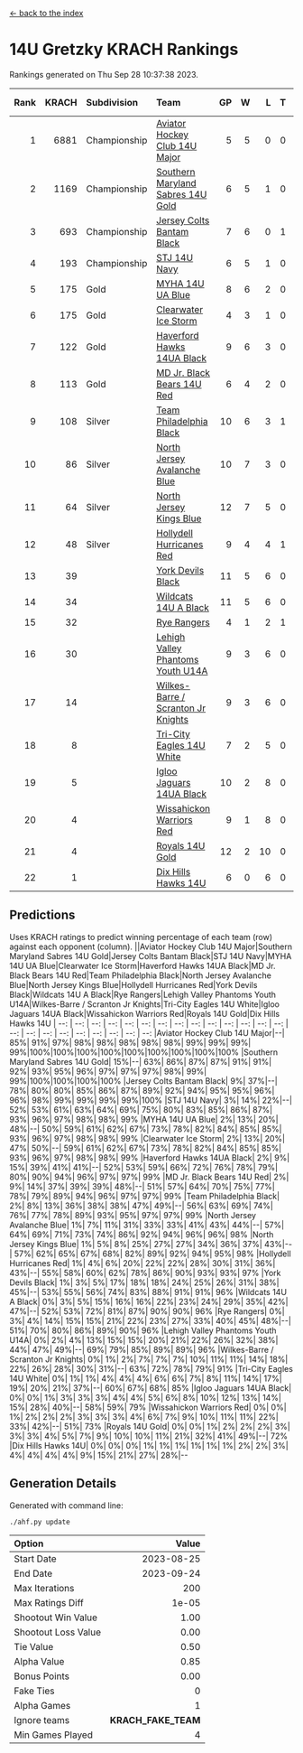 [<- back to the index](readme.md)
# 14U Gretzky KRACH Rankings
Rankings generated on Thu Sep 28 10:37:38 2023.

Rank|KRACH|Subdivision|Team|GP|W|L|T|OTW|OTL|SoS|Exp Wins|Win Diff
---:|---:|:---|:---|---:|---:|---:|---:|---:|---:|---:|---:|---:
1|6881|Championship|[Aviator Hockey Club 14U Major](https://gamesheetstats.com/seasons/3659/teams/140575/schedule)|5|5|0|0|0|0|210|5.8|-0.0
2|1169|Championship|[Southern Maryland Sabres 14U Gold](https://gamesheetstats.com/seasons/3659/teams/140588/schedule)|6|5|1|0|0|0|1037|5.8|-0.0
3|693|Championship|[Jersey Colts Bantam Black](https://gamesheetstats.com/seasons/3659/teams/140580/schedule)|7|6|0|1|2|0|65|7.4|0.0
4|193|Championship|[STJ 14U Navy](https://gamesheetstats.com/seasons/3659/teams/140589/schedule)|6|5|1|0|0|1|110|5.9|0.0
5|175|Gold|[MYHA 14U UA Blue](https://gamesheetstats.com/seasons/3659/teams/140583/schedule)|8|6|2|0|0|2|65|6.9|0.0
6|175|Gold|[Clearwater Ice Storm](https://gamesheetstats.com/seasons/3659/teams/142500/schedule)|4|3|1|0|0|0|64|3.9|0.0
7|122|Gold|[Haverford Hawks 14UA Black](https://gamesheetstats.com/seasons/3659/teams/140577/schedule)|9|6|3|0|0|0|262|6.8|-0.0
8|113|Gold|[MD Jr. Black Bears 14U Red](https://gamesheetstats.com/seasons/3659/teams/140581/schedule)|6|4|2|0|0|0|63|4.9|0.0
9|108|Silver|[Team Philadelphia Black](https://gamesheetstats.com/seasons/3659/teams/140590/schedule)|10|6|3|1|2|1|116|7.4|0.0
10|86|Silver|[North Jersey Avalanche Blue](https://gamesheetstats.com/seasons/3659/teams/140584/schedule)|10|7|3|0|0|0|135|7.9|0.0
11|64|Silver|[North Jersey Kings Blue](https://gamesheetstats.com/seasons/3659/teams/140585/schedule)|12|7|5|0|2|1|110|7.9|0.0
12|48|Silver|[Hollydell Hurricanes Red](https://gamesheetstats.com/seasons/3659/teams/140578/schedule)|9|4|4|1|1|1|137|5.4|0.0
13|39||[York Devils Black](https://gamesheetstats.com/seasons/3659/teams/140595/schedule)|11|5|6|0|0|0|672|5.9|0.0
14|34||[Wildcats 14U A Black](https://gamesheetstats.com/seasons/3659/teams/140592/schedule)|11|5|6|0|0|1|675|5.9|0.0
15|32||[Rye Rangers](https://gamesheetstats.com/seasons/3659/teams/140587/schedule)|4|1|2|1|0|0|267|2.4|0.0
16|30||[Lehigh Valley Phantoms Youth U14A](https://gamesheetstats.com/seasons/3659/teams/140582/schedule)|9|3|6|0|0|0|144|3.9|0.0
17|14||[Wilkes-Barre / Scranton Jr Knights](https://gamesheetstats.com/seasons/3659/teams/140593/schedule)|9|3|6|0|0|0|152|3.9|0.0
18|8||[Tri-City Eagles 14U White](https://gamesheetstats.com/seasons/3659/teams/140591/schedule)|7|2|5|0|0|0|887|2.9|0.0
19|5||[Igloo Jaguars 14UA Black](https://gamesheetstats.com/seasons/3659/teams/140579/schedule)|10|2|8|0|0|0|52|2.9|0.0
20|4||[Wissahickon Warriors Red](https://gamesheetstats.com/seasons/3659/teams/140594/schedule)|9|1|8|0|0|0|62|1.9|0.0
21|4||[Royals 14U Gold](https://gamesheetstats.com/seasons/3659/teams/140586/schedule)|12|2|10|0|0|0|586|2.9|0.0
22|1||[Dix Hills Hawks 14U](https://gamesheetstats.com/seasons/3659/teams/140576/schedule)|6|0|6|0|0|0|47|0.9|0.0

## Predictions
Uses KRACH ratings to predict winning percentage of each team (row) against each opponent (column).
||Aviator Hockey Club 14U Major|Southern Maryland Sabres 14U Gold|Jersey Colts Bantam Black|STJ 14U Navy|MYHA 14U UA Blue|Clearwater Ice Storm|Haverford Hawks 14UA Black|MD Jr. Black Bears 14U Red|Team Philadelphia Black|North Jersey Avalanche Blue|North Jersey Kings Blue|Hollydell Hurricanes Red|York Devils Black|Wildcats 14U A Black|Rye Rangers|Lehigh Valley Phantoms Youth U14A|Wilkes-Barre / Scranton Jr Knights|Tri-City Eagles 14U White|Igloo Jaguars 14UA Black|Wissahickon Warriors Red|Royals 14U Gold|Dix Hills Hawks 14U
| --: | --: | --: | --: | --: | --: | --: | --: | --: | --: | --: | --: | --: | --: | --: | --: | --: | --: | --: | --: | --: | --: | --: 
|Aviator Hockey Club 14U Major|--| 85%| 91%| 97%| 98%| 98%| 98%| 98%| 98%| 99%| 99%| 99%| 99%|100%|100%|100%|100%|100%|100%|100%|100%|100%
|Southern Maryland Sabres 14U Gold| 15%|--| 63%| 86%| 87%| 87%| 91%| 91%| 92%| 93%| 95%| 96%| 97%| 97%| 97%| 98%| 99%| 99%|100%|100%|100%|100%
|Jersey Colts Bantam Black|  9%| 37%|--| 78%| 80%| 80%| 85%| 86%| 87%| 89%| 92%| 94%| 95%| 95%| 96%| 96%| 98%| 99%| 99%| 99%| 99%|100%
|STJ 14U Navy|  3%| 14%| 22%|--| 52%| 53%| 61%| 63%| 64%| 69%| 75%| 80%| 83%| 85%| 86%| 87%| 93%| 96%| 97%| 98%| 98%| 99%
|MYHA 14U UA Blue|  2%| 13%| 20%| 48%|--| 50%| 59%| 61%| 62%| 67%| 73%| 78%| 82%| 84%| 85%| 85%| 93%| 96%| 97%| 98%| 98%| 99%
|Clearwater Ice Storm|  2%| 13%| 20%| 47%| 50%|--| 59%| 61%| 62%| 67%| 73%| 78%| 82%| 84%| 85%| 85%| 93%| 96%| 97%| 98%| 98%| 99%
|Haverford Hawks 14UA Black|  2%|  9%| 15%| 39%| 41%| 41%|--| 52%| 53%| 59%| 66%| 72%| 76%| 78%| 79%| 80%| 90%| 94%| 96%| 97%| 97%| 99%
|MD Jr. Black Bears 14U Red|  2%|  9%| 14%| 37%| 39%| 39%| 48%|--| 51%| 57%| 64%| 70%| 75%| 77%| 78%| 79%| 89%| 94%| 96%| 97%| 97%| 99%
|Team Philadelphia Black|  2%|  8%| 13%| 36%| 38%| 38%| 47%| 49%|--| 56%| 63%| 69%| 74%| 76%| 77%| 78%| 89%| 93%| 95%| 97%| 97%| 99%
|North Jersey Avalanche Blue|  1%|  7%| 11%| 31%| 33%| 33%| 41%| 43%| 44%|--| 57%| 64%| 69%| 71%| 73%| 74%| 86%| 92%| 94%| 96%| 96%| 98%
|North Jersey Kings Blue|  1%|  5%|  8%| 25%| 27%| 27%| 34%| 36%| 37%| 43%|--| 57%| 62%| 65%| 67%| 68%| 82%| 89%| 92%| 94%| 95%| 98%
|Hollydell Hurricanes Red|  1%|  4%|  6%| 20%| 22%| 22%| 28%| 30%| 31%| 36%| 43%|--| 55%| 58%| 60%| 62%| 78%| 86%| 90%| 93%| 93%| 97%
|York Devils Black|  1%|  3%|  5%| 17%| 18%| 18%| 24%| 25%| 26%| 31%| 38%| 45%|--| 53%| 55%| 56%| 74%| 83%| 88%| 91%| 91%| 96%
|Wildcats 14U A Black|  0%|  3%|  5%| 15%| 16%| 16%| 22%| 23%| 24%| 29%| 35%| 42%| 47%|--| 52%| 53%| 72%| 81%| 87%| 90%| 90%| 96%
|Rye Rangers|  0%|  3%|  4%| 14%| 15%| 15%| 21%| 22%| 23%| 27%| 33%| 40%| 45%| 48%|--| 51%| 70%| 80%| 86%| 89%| 90%| 96%
|Lehigh Valley Phantoms Youth U14A|  0%|  2%|  4%| 13%| 15%| 15%| 20%| 21%| 22%| 26%| 32%| 38%| 44%| 47%| 49%|--| 69%| 79%| 85%| 89%| 89%| 96%
|Wilkes-Barre / Scranton Jr Knights|  0%|  1%|  2%|  7%|  7%|  7%| 10%| 11%| 11%| 14%| 18%| 22%| 26%| 28%| 30%| 31%|--| 63%| 72%| 78%| 79%| 91%
|Tri-City Eagles 14U White|  0%|  1%|  1%|  4%|  4%|  4%|  6%|  6%|  7%|  8%| 11%| 14%| 17%| 19%| 20%| 21%| 37%|--| 60%| 67%| 68%| 85%
|Igloo Jaguars 14UA Black|  0%|  0%|  1%|  3%|  3%|  3%|  4%|  4%|  5%|  6%|  8%| 10%| 12%| 13%| 14%| 15%| 28%| 40%|--| 58%| 59%| 79%
|Wissahickon Warriors Red|  0%|  0%|  1%|  2%|  2%|  2%|  3%|  3%|  3%|  4%|  6%|  7%|  9%| 10%| 11%| 11%| 22%| 33%| 42%|--| 51%| 73%
|Royals 14U Gold|  0%|  0%|  1%|  2%|  2%|  2%|  3%|  3%|  3%|  4%|  5%|  7%|  9%| 10%| 10%| 11%| 21%| 32%| 41%| 49%|--| 72%
|Dix Hills Hawks 14U|  0%|  0%|  0%|  1%|  1%|  1%|  1%|  1%|  1%|  2%|  2%|  3%|  4%|  4%|  4%|  4%|  9%| 15%| 21%| 27%| 28%|--

## Generation Details

Generated with command line:
```
./ahf.py update
```

| Option | Value |
| :----- | ----: |
| Start Date | 2023-08-25 |
| End Date | 2023-09-24 |
| Max Iterations | 200 |
| Max Ratings Diff | 1e-05 |
| Shootout Win Value | 1.00 |
| Shootout Loss Value | 0.00 |
| Tie Value | 0.50 |
| Alpha Value | 0.85 |
| Bonus Points | 0.00 |
| Fake Ties | 0 |
| Alpha Games | 1 |
| Ignore teams | __KRACH_FAKE_TEAM__ |
| Min Games Played | 4 |

